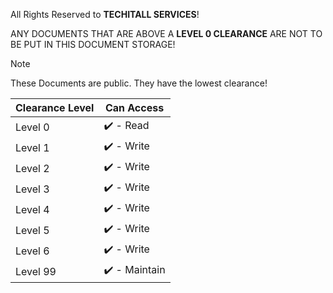 All Rights Reserved to **TECHITALL SERVICES**!

ANY DOCUMENTS THAT ARE ABOVE A **LEVEL 0 CLEARANCE** ARE NOT TO BE PUT IN THIS DOCUMENT STORAGE!

> [!NOTE]
> These Documents are public. They have the lowest clearance!


| Clearance Level    | Can Access |
| -------- | ------- |
| Level 0  |   ✔️ - Read |
| Level 1  |   ✔️ - Write    |
| Level 2  |   ✔️ - Write    |
| Level 3  |   ✔️ - Write    |
| Level 4  |   ✔️ - Write    |
| Level 5  |   ✔️ - Write    |
| Level 6  |   ✔️ - Write    |
| Level 99 |   ✔️ - Maintain    |
